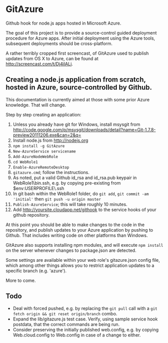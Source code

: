 # GitAzure #

Github hook for node.js apps hosted in Microsoft Azure.

The goal of this project is to provide a source-control guided deployment procedure for Azure apps. After initial deployment using the Azure tools, subsequent deployments should be cross-platform.

A rather terribly cropped first screencast, of GitAzure used to publish updates from OS X to Azure, can be found at http://screencast.com/t/Dj4ilALj.

## Creating a node.js application from scratch, hosted in Azure, source-controlled by Github. ##

This documentation is currently aimed at those with some prior Azure knowledge. That will change.

Step by step creating an application:

  1. Unless you already have git for Windows, install msysgit from http://code.google.com/p/msysgit/downloads/detail?name=Git-1.7.8-preview20111206.exe&can=2&q=
  2. Install node.js from http://nodejs.org
  3. `npm install -g GitAzure`
  4. `New-AzureService servicename`
  5. `Add-AzureNodeWebRole`
  6. `cd WebRole1`
  7. `Enable-AzureRemoteDesktop`
  8. `gitazure.cmd`; follow the instructions.
  9. As noted, put a valid Github id_rsa and id_rsa.pub keypair in WebRole1\bin\.ssh, e.g. by copying pre-existing from $env:USERPROFILE\\.ssh
  10. In git bash within the WebRole1 folder, do `git add`, `git commit -am 'initial'` then `git push -u origin master`
  11. `Publish-AzureService`; this will take roughly 10 minutes.
  12. Add http://yoursite.cloudapp.net/githook to the service hooks of your github repository.

At this point you should be able to make changes to the code in the repository, and publish updates to your Azure application by pushing to Github. That includes writing code on other platforms than Windows.

GitAzure also supports installing npm modules, and will execute `npm install` on the server whenever changes to package.json are detected.

Some settings are available within your web role's gitazure.json config file, which among other things allows you to restrict application updates to a specific branch (e.g. 'azure').

More to come.

## Todo ##

* Deal with forced pushed, e.g. by replacing the `git pull` call with a `git fetch origin && git reset origin/branch` combo.
* Expand the lib/gitazure.js test case. Verify, using sample service hook postdata, that the correct commands are being run.
* Consider preserving the initially published web.config, e.g. by copying Web.cloud.config to Web.config in case of a change to either.